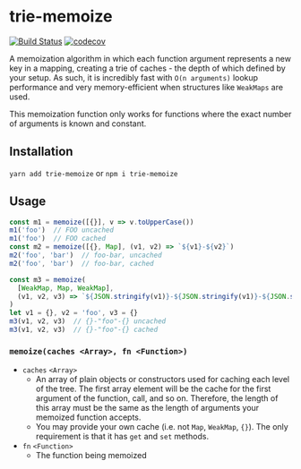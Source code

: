 # trie-memoize
[![Build Status](https://travis-ci.org/jaredLunde/trie-memoize.svg?branch=master)](https://travis-ci.org/jaredLunde/trie-memoize)
[![codecov](https://codecov.io/gh/jaredLunde/trie-memoize/branch/master/graph/badge.svg)](https://codecov.io/gh/jaredLunde/trie-memoize)

A memoization algorithm in which each function argument represents a new
key in a mapping, creating a trie of caches - the depth of which defined
by your setup. As such, it is incredibly fast with `O(n arguments)` lookup
performance and very memory-efficient when structures like `WeakMaps` are
used.

This memoization function only works for functions where the exact
number of arguments is known and constant.

## Installation
`yarn add trie-memoize` or `npm i trie-memoize`

## Usage
```js
const m1 = memoize([{}], v => v.toUpperCase())
m1('foo')  // FOO uncached
m1('foo')  // FOO cached
const m2 = memoize([{}, Map], (v1, v2) => `${v1}-${v2}`)
m2('foo', 'bar')  // foo-bar, uncached
m2('foo', 'bar')  // foo-bar, cached

const m3 = memoize(
  [WeakMap, Map, WeakMap], 
  (v1, v2, v3) => `${JSON.stringify(v1)}-${JSON.stringify(v1)}-${JSON.stringify(v3)}`
)
let v1 = {}, v2 = 'foo', v3 = {}
m3(v1, v2, v3)  // {}-"foo"-{} uncached
m3(v1, v2, v3)  // {}-"foo"-{} cached
```

### `memoize(caches <Array>, fn <Function>)`
- `caches` `<Array>`
    - An array of plain objects or constructors used for caching each level of the tree.
      The first array element will be the cache for the first argument of the function,
      call, and so on. Therefore, the length of this array must be the same as the 
      length of arguments your memoized function accepts.
    - You may provide your own cache (i.e. not `Map`, `WeakMap`, `{}`). The only requirement
      is that it has `get` and `set` methods.
- `fn` `<Function>` 
    - The function being memoized